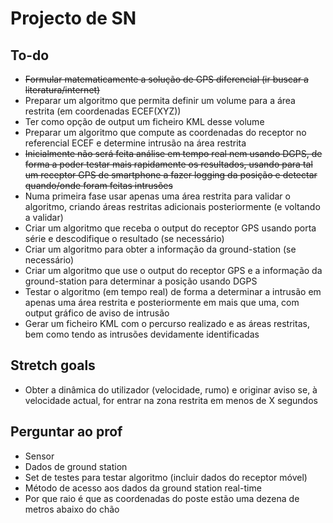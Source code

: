 # Projecto de SN

## To-do

* ~~Formular matematicamente a solução de GPS diferencial (ir buscar a literatura/internet)~~
* Preparar um algoritmo que permita definir um volume para a área restrita (em coordenadas ECEF(XYZ)) 
* Ter como opção de output um ficheiro KML desse volume
* Preparar um algoritmo que compute as coordenadas do receptor no referencial ECEF e determine intrusão na área restrita
* ~~Inicialmente não será feita análise em tempo real nem usando DGPS, de forma a poder testar mais rapidamente os resultados, usando para tal um receptor GPS de smartphone a fazer logging da posição e detectar quando/onde foram feitas intrusões~~
* Numa primeira fase usar apenas uma área restrita para validar o algoritmo, criando áreas restritas adicionais posteriormente (e voltando a validar)
* Criar um algoritmo que receba o output do receptor GPS usando porta série e descodifique o resultado (se necessário)
* Criar um algoritmo para obter a informação da ground-station (se necessário)
* Criar um algoritmo que use o output do receptor GPS e a informação da ground-station para determinar a posição usando DGPS
* Testar o algoritmo (em tempo real) de forma a determinar a intrusão em apenas uma área restrita e posteriormente em mais que uma, com output gráfico de aviso de intrusão
* Gerar um ficheiro KML com o percurso realizado e as áreas restritas, bem como tendo as intrusões devidamente identificadas

## Stretch goals

* Obter a dinâmica do utilizador (velocidade, rumo) e originar aviso se, à velocidade actual, for entrar na zona restrita em menos de X segundos

## Perguntar ao prof

* Sensor
* Dados de ground station
* Set de testes para testar algoritmo (incluir dados do receptor móvel)
* Método de acesso aos dados da ground station real-time
* Por que raio é que as coordenadas do poste estão uma dezena de metros abaixo do chão


